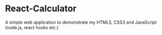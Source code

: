 # React-Calculator
A simple web application to demonstrate my HTML5, CSS3 and JavaScript (node.js, react hooks etc.)
